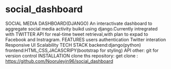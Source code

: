 # social_dashboard
SOCIAL MEDIA DASHBOARD(DJANGO)
 An interactivate dashboard to aggregate social media activity buikd using django.Currently intregrated with TWITTER API for real-time tweet retrieval,with plan to expad to Facebook and Instragram.
 FEATURES
 users authentication
 Twitter interation
 Responsive UI
 Scalability
 TECH STACK
 backend:django(python)
 frontend:HTML,CSS,JACASCRIPY(bootstrap for styling)
 API
 other: git for version control
 INSTALLATION
 clone ths repository:
 get clone : https://github.com/Nooruleyin96/social_dashboard
 
